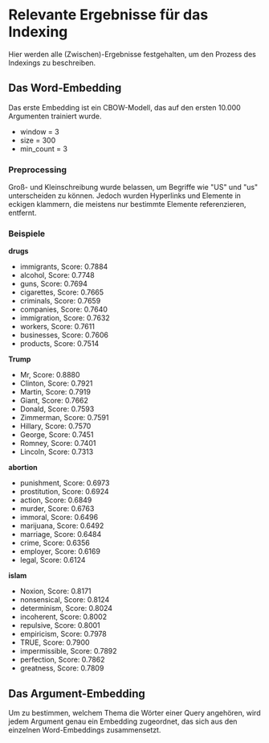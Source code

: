 # Relevante Ergebnisse für das Indexing

Hier werden alle (Zwischen)-Ergebnisse festgehalten, um den Prozess des Indexings zu beschreiben.

## Das Word-Embedding

Das erste Embedding ist ein CBOW-Modell, das auf den ersten 10.000 Argumenten trainiert wurde.
* window = 3
* size = 300
* min_count = 3

### Preprocessing

Groß- und Kleinschreibung wurde belassen, um Begriffe wie "US" und "us" unterscheiden zu können. Jedoch wurden Hyperlinks und Elemente in eckigen klammern, die meistens nur bestimmte Elemente referenzieren, entfernt.

### Beispiele

<b>drugs</b>
* immigrants, Score: 0.7884
* alcohol, Score: 0.7748
* guns, Score: 0.7694
* cigarettes, Score: 0.7665
* criminals, Score: 0.7659
* companies, Score: 0.7640
* immigration, Score: 0.7632
* workers, Score: 0.7611
* businesses, Score: 0.7606
* products, Score: 0.7514

<b>Trump</b>
* Mr, Score: 0.8880
* Clinton, Score: 0.7921
* Martin, Score: 0.7919
* Giant, Score: 0.7662
* Donald, Score: 0.7593
* Zimmerman, Score: 0.7591
* Hillary, Score: 0.7570
* George, Score: 0.7451
* Romney, Score: 0.7401
* Lincoln, Score: 0.7313

<b>abortion</b>
* punishment, Score: 0.6973
* prostitution, Score: 0.6924
* action, Score: 0.6849
* murder, Score: 0.6763
* immoral, Score: 0.6496
* marijuana, Score: 0.6492
* marriage, Score: 0.6484
* crime, Score: 0.6356
* employer, Score: 0.6169
* legal, Score: 0.6124

<b>islam</b>
* Noxion, Score: 0.8171
* nonsensical, Score: 0.8124
* determinism, Score: 0.8024
* incoherent, Score: 0.8002
* repulsive, Score: 0.8001
* empiricism, Score: 0.7978
* TRUE, Score: 0.7900
* impermissible, Score: 0.7892
* perfection, Score: 0.7862
* greatness, Score: 0.7809

## Das Argument-Embedding

Um zu bestimmen, welchem Thema die Wörter einer Query angehören, wird jedem Argument genau ein Embedding zugeordnet, das sich aus den einzelnen Word-Embeddings zusammensetzt.